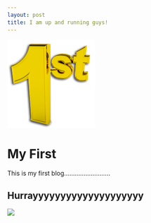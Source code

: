 ```yaml
---
layout: post
title: I am up and running guys!
---
```

![](/images/one.png)




# My First #

This is my first blog..........................

## Hurrayyyyyyyyyyyyyyyyyyyy ##

![](/images/404.jpg)

